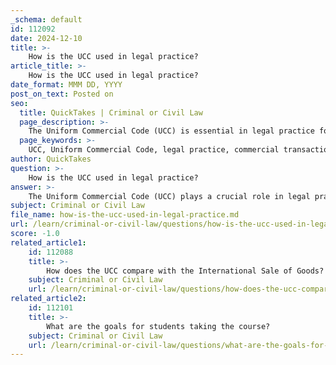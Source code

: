 ```yaml
---
_schema: default
id: 112092
date: 2024-12-10
title: >-
    How is the UCC used in legal practice?
article_title: >-
    How is the UCC used in legal practice?
date_format: MMM DD, YYYY
post_on_text: Posted on
seo:
  title: QuickTakes | Criminal or Civil Law
  page_description: >-
    The Uniform Commercial Code (UCC) is essential in legal practice for standardizing commercial transactions, ensuring flexibility in contracting, and providing gap-filling provisions, thereby facilitating business operations across different jurisdictions.
  page_keywords: >-
    UCC, Uniform Commercial Code, legal practice, commercial transactions, standardization, contracting, gap-filling provisions, sales transactions, precedence, legal education, business law
author: QuickTakes
question: >-
    How is the UCC used in legal practice?
answer: >-
    The Uniform Commercial Code (UCC) plays a crucial role in legal practice, particularly in the realm of commercial transactions. Here are several key ways in which the UCC is utilized:\n\n1. **Standardization of Commercial Law**: The UCC provides a uniform set of rules that govern commercial transactions across different states. This standardization helps businesses operate with consistent expectations, reducing legal uncertainty and complexity. For instance, when parties engage in the sale of goods, they can rely on the UCC's provisions to understand their rights and obligations without needing to navigate varying state laws.\n\n2. **Flexibility in Contracting**: The UCC allows parties to modify terms within their contracts, particularly under Article 2, which governs the sale of goods. This flexibility enables businesses to tailor agreements to their specific needs while still adhering to the overarching principles of the UCC.\n\n3. **Gap-Filling Provisions**: In situations where a contract lacks specific terms, the UCC provides default rules to fill in these gaps. This feature encourages smooth commercial transactions, as it allows parties to proceed with agreements even if all details are not explicitly defined.\n\n4. **Application to Sales Transactions**: The UCC primarily governs contracts involving the sale of goods, as outlined in Article 2. It includes specific rules regarding warranties, remedies, and performance obligations, which are essential for parties engaged in commercial sales. In contrast, contracts for services are typically governed by common law.\n\n5. **Precedence Over Common Law**: In many commercial transaction cases, the UCC takes precedence over common law principles. This is particularly relevant in transactions involving the sale of goods or negotiable instruments, where the UCC's modern and comprehensive rules provide clearer guidance than traditional common law.\n\n6. **Legal Education and Practice**: Legal practitioners often study the UCC as part of their education and bar exam preparation. Understanding the UCC is essential for lawyers who draft, analyze, or litigate commercial contracts, as it directly impacts their clients' rights and obligations.\n\n7. **Practical Applications**: Law firms specializing in business and commercial law frequently utilize the UCC to ensure that contracts are compliant with its provisions. They assist clients in interpreting UCC-specific considerations and help navigate any disputes that may arise under its framework.\n\nIn summary, the UCC serves as a foundational element of commercial law in the United States, providing a comprehensive and standardized legal framework that facilitates business transactions and enhances legal predictability.
subject: Criminal or Civil Law
file_name: how-is-the-ucc-used-in-legal-practice.md
url: /learn/criminal-or-civil-law/questions/how-is-the-ucc-used-in-legal-practice
score: -1.0
related_article1:
    id: 112088
    title: >-
        How does the UCC compare with the International Sale of Goods?
    subject: Criminal or Civil Law
    url: /learn/criminal-or-civil-law/questions/how-does-the-ucc-compare-with-the-international-sale-of-goods
related_article2:
    id: 112101
    title: >-
        What are the goals for students taking the course?
    subject: Criminal or Civil Law
    url: /learn/criminal-or-civil-law/questions/what-are-the-goals-for-students-taking-the-course
---
```


&nbsp;